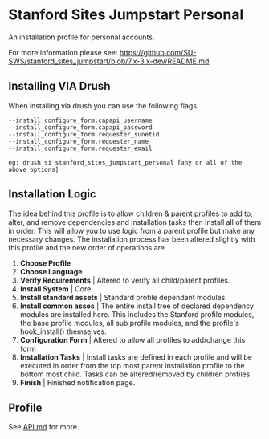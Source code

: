 # Stanford Sites Jumpstart Personal

An installation profile for personal accounts.

For more information please see:
https://github.com/SU-SWS/stanford_sites_jumpstart/blob/7.x-3.x-dev/README.md

## Installing VIA Drush

When installing via drush you can use the following flags

    --install_configure_form.capapi_username
    --install_configure_form.capapi_password
    --install_configure_form.requester_sunetid
    --install_configure_form.requester_name
    --install_configure_form.requester_email

    eg: drush si stanford_sites_jumpstart_personal [any or all of the above options]

## Installation Logic

The idea behind this profile is to allow children & parent profiles to add to, alter, and remove dependencies and installation tasks then install all of them in order. This will allow you to use logic from a parent profile but make any necessary changes. The installation process has been altered slightly with this profile and the new order of operations are

1. **Choose Profile**
2. **Choose Language**
3. **Verify Requirements**   | Altered to verify all child/parent profiles.
4. **Install System** | Core.
5. **Install standard assets** | Standard profile dependant modules.
6. **Install common asses** | The entire install tree of declared dependency modules are installed here. This includes the Stanford profile modules, the base profile modules, all sub profile modules, and the profile's hook_install() themselves.
7. **Configuration Form** | Altered to allow all profiles to add/change this form
8. **Installation Tasks** | Install tasks are defined in each profile and will be executed in order from the top most parent installation profile to the bottom most child. Tasks can be altered/removed by children profiles.
9. **Finish** | Finished notification page.

## Profile

See [API.md](https://github.com/SU-SWS/stanford_sites_jumpstart/blob/7.x-3.x-dev/API.md) for more.


